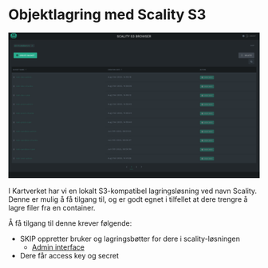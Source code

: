 # Objektlagring med Scality S3

![Scality](images/image-20231004-081415.png)

I Kartverket har vi en lokalt S3-kompatibel lagringsløsning ved navn Scality. Denne er mulig å få tilgang til, og er godt egnet i tilfellet at dere trengre å lagre filer fra en container.

Å få tilgang til denne krever følgende:

- SKIP oppretter bruker og lagringsbøtter for dere i scality-løsningen
  - [Admin interface](https://s3-rin.statkart.no/_/console/login)
- Dere får access key og secret

